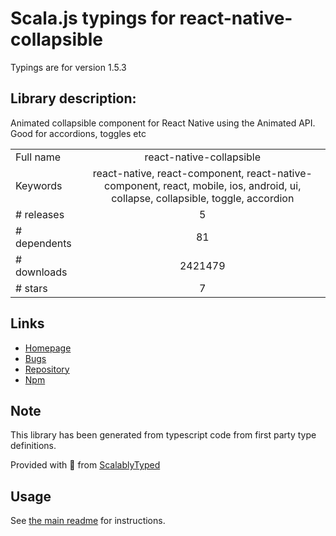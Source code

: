 
# Scala.js typings for react-native-collapsible

Typings are for version 1.5.3

## Library description:
Animated collapsible component for React Native using the Animated API. Good for accordions, toggles etc

|                    |                 |
| ------------------ | :-------------: |
| Full name          | react-native-collapsible |
| Keywords           | react-native, react-component, react-native-component, react, mobile, ios, android, ui, collapse, collapsible, toggle, accordion |
| # releases         | 5 |
| # dependents       | 81 |
| # downloads        | 2421479 |
| # stars            | 7 |

## Links
- [Homepage](https://github.com/oblador/react-native-collapsible)
- [Bugs](https://github.com/oblador/react-native-collapsible/issues)
- [Repository](https://github.com/oblador/react-native-collapsible)
- [Npm](https://www.npmjs.com/package/react-native-collapsible)
    


## Note
This library has been generated from typescript code from first party type definitions.

Provided with :purple_heart: from [ScalablyTyped](https://github.com/oyvindberg/ScalablyTyped)

## Usage
See [the main readme](../../readme.md) for instructions.


